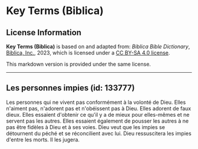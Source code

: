 # Key Terms (Biblica)

## License Information

**Key Terms (Biblica)** is based on and adapted from: _Biblica Bible Dictionary_, [Biblica, Inc.](https://www.biblica.com/), 2023, which is licensed under a [CC BY-SA 4.0 license](https://creativecommons.org/licenses/by-sa/4.0/legalcode.en).

This markdown version is provided under the same license.



--------------------------------

## Les personnes impies (id: 133777)

Les personnes qui ne vivent pas conformément à la volonté de Dieu. Elles n'aiment pas, n'adorent pas et n'obéissent pas à Dieu. Elles adorent de faux dieux. Elles essaient d'obtenir ce qu'il y a de mieux pour elles\-mêmes et ne servent pas les autres. Elles essaient également de pousser les autres à ne pas être fidèles à Dieu et à ses voies. Dieu veut que les impies se détournent du péché et se réconcilient avec lui. Dieu ressuscitera les impies d'entre les morts. Il les jugera.


